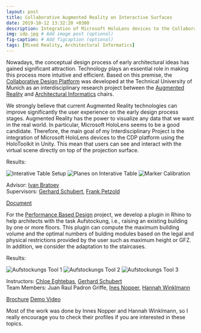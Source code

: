 ```yaml
---
layout: post
title: Collaborative Augmented Reality on Interactive Surfaces
date: 2019-10-12 13:32:20 +0300
description: Integration of Microsoft HoloLens devices to the Collaborative Design Platform using the Unity game engine. # Add post description (optional)
img: idp.jpg # Add image post (optional)
fig-caption: # Add figcaption (optional)
tags: [Mixed Reality, Architectural Informatics]
---
```

Nowadays, the conceptual design process of early architectural ideas has gained significant attraction. Technology plays an essential role in making this process more intuitive and efficient. Based on this premise, the [Collaborative Design Platform](http://cdp.ai.ar.tum.de/) was developed at the Technical University of Munich as an interdisciplinary research project between the [Augmented Reality](http://campar.in.tum.de/Chair/AugmentedReality) and [Architectural Informatics](https://www.loc.tum.de/lehrstuehle/architekturinformatik/) chairs.  

We strongly believe that current Augmented Reality technologies can improve significantly the user experience on the early design process stages. Augmented Reality has the power to visualize any data that we want in the real world. In particular, Microsoft HoloLens seems to be a good candidate. Therefore, the main goal of my Interdisciplinary Project is the integration of Microsoft HoloLens devices to the CDP platform using the HoloToolkit in Unity. This mean that users can see and interact with the virtual scene directly on top of the projection surface.

Results:

![Interative Table Setup]({{site.baseurl}}/assets/img/cdp_setup.jpg)
![Planes on Interative Table]({{site.baseurl}}/assets/img/cdp_planes.png)
![Marker Calibration]({{site.baseurl}}/assets/img/marker_calibration.jpg)

Advisor: [Ivan Bratoev](https://www.ar.tum.de/ai/lehrstuhl/mitarbeiter/ivan-bratoev/)   
Supervisors: [Gerhard Schubert](https://www.ar.tum.de/ai/lehrstuhl/mitarbeiter-alt/gerhard-schubert/), [Frank Petzold](https://www.ar.tum.de/ai/lehrstuhl/mitarbeiter/frank-petzold/)

[Document](https://drive.google.com/file/d/1gmxF8yq4pE56tA1L83YjcZ0Cnx8KCGCq/view?usp=sharing)

For the [Performance Based Design](https://www.ar.tum.de/ai/lehre/master/wahlmodule/performance-based-design-wise-202021/) project, we develop a plugin in Rhino to help architects with the task Aufstockung, i.e., raising an existing building by one or more floors. This plugin can compute the maximum building volume and the optimal numbers of bulding modules based on the legal and physical restrictions provided by the user such as maximum height or GFZ. In addition, we consider the adaptation to the staircases.

Results:

![Aufstockungs Tool 1]({{site.baseurl}}/assets/img/aufstockungs_1.png)
![Aufstockungs Tool 2]({{site.baseurl}}/assets/img/aufstockungs_2.png)
![Aufstockungs Tool 3]({{site.baseurl}}/assets/img/aufstockungs_3.png)

Instructors: [Chloe Eghtebas](https://www.linkedin.com/in/n-chloe-eghtebas-86290379/), [Gerhard Schubert](https://www.ar.tum.de/ai/lehrstuhl/mitarbeiter-alt/gerhard-schubert/)  
Team Members: Juan Raul Padron Griffe, [Ines Nopper](https://www.linkedin.com/in/ines-nopper-196b03133/), [Hannah Winklmann](https://www.linkedin.com/in/hannah-winklmann-085758196/)

[Brochure](https://drive.google.com/file/d/1j04V1qBCHeppoZDzZTYxcXDSWGdVyE-u/view?usp=sharing) [Demo Video](https://drive.google.com/file/d/1qmw3nBTWiXnbuNXNdP84nFU1T2xoCpX5/view?usp=sharing)

Most of the work was done by Innes Nopper and Hannah Winklmann, so I really encourage you to check their profiles if you are interested in these topics.